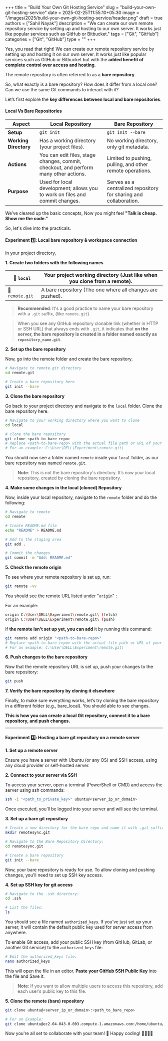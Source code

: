 +++
title = "Build Your Own Git Hosting Service"
slug = "build-your-own-git-hosting-service"
date = 2025-02-25T11:55:10+05:30
image = "/images/2025/build-your-own-git-hosting-service/header.png"
draft = true
authors = ["Sahil Nayak"]
description = "We can create our own remote repository service by setting up and hosting to our own server. It works just like popular services such as GitHub or Bitbucket."
tags = ["Git", "GitHub"]
categories = ["Git", "GitHub"]
type = ""
+++

Yes, you read that right! We can create our remote repository service by setting up and hosting it on our own server. It works just like popular services such as GitHub or Bitbucket but with the **added benefit of complete control over access and hosting**.

The remote repository is often referred to as a **bare repository**.

So, what exactly is a bare repository? How does it differ from a local one? Can we use the same Git commands to interact with it?

Let’s first explore the **key differences between local and bare repositories**.

#### Local Vs Bare Repositories

| **Aspect**            | **Local Repository**                                                                 | **Bare Repository**                                               |
| --------------------- | ------------------------------------------------------------------------------------ | ----------------------------------------------------------------- |
| **Setup**             | `git init`                                                                           | `git init --bare`                                                 |
| **Working Directory** | Has a working directory (your project files).                                        | No working directory, only git metadata.                          |
| **Actions**           | You can edit files, stage changes, commit, checkout, and perform many other actions. | Limited to pushing, pulling, and other remote operations.         |
| **Purpose**           | Used for local development; allows you to work on files and commit changes.          | Serves as a centralized repository for sharing and collaboration. |

We’ve cleared up the basic concepts, Now you might feel **"Talk is cheap. Show me the code."**

So, let's dive into the practicals.

#### Experiment 1️⃣: Local bare repository & workspace connection

In your project directory,

**1. Create two folders with the following names**

| 📂 `local`      | Your project working directory (Just like when you clone from a remote). |
| --------------- | ------------------------------------------------------------------------ |
| 📂 `remote.git` | A bare repository (The one where all changes are pushed).                |

> **Recommended**: It's a good practice to name your bare repository with a `.git` suffix, (like `remote.git`).

> When you see any GitHub repository clonable link (whether in HTTP or SSH URL) that always ends with `.git`, it indicates that **on the server, the bare repository is created in a folder named exactly as `repository_name.git`**.

**2. Set up the bare repository**

Now, go into the remote folder and create the bare repository.

```bash
# Navigate to remote.git directory
cd remote.git

# Create a bare repository here
git init --bare
```

**3. Clone the bare repository**

Go back to your project directory and navigate to the `local` folder. Clone the bare repository here.

```bash
# Navigate to your working directory where you want to clone
cd local

# clone the bare repository
git clone <path-to-bare-repo>
# Replace <path-to-bare-repo> with the actual file path or URL of your bare repository.
# For an example: C:\User\DELL\Experiment\remote.git\
```

You should now see a folder named `remote` inside your `local` folder, as our bare repository was named `remote.git`.

> **Note**: This is not the bare repository's directory. It’s now your local repository, created by cloning the bare repository.

**4. Make some changes in the local (cloned) Repository**

Now, inside your local repository, navigate to the `remote` folder and do the following:

```bash
# Navigate to remote
cd remote

# Create README.md file
echo "README" > README.md

# Add to the staging area
git add .

# Commit the changes
git commit -m "Add: README.md"
```

**5. Check the remote origin**

To see where your remote repository is set up, run:

```bash
git remote -vv
```

You should see the remote URL listed under "`origin`" :

For an example:

```bash
origin C:\User\DELL\Experiment\remote.git\ (fetch)
origin C:\User\DELL\Experiment\remote.git\ (push)
```

If **the remote isn't set up yet, you can add** it by running this command:

```bash
git remote add origin "<path-to-bare-repo>"
# Replace <path-to-bare-repo> with the actual file path or URL of your bare repository.
# For an example: C:\User\DELL\Experiment\remote.git\
```

**6. Push changes to the bare repository**

Now that the remote repository URL is set up, push your changes to the bare repository:

```bash
git push
```

**7. Verify the bare repository by cloning it elsewhere**

Finally, to make sure everything works, let’s try cloning the bare repository in a different folder (e.g., bare_local). You should able to see changes.

**This is how you can create a local Git repository, connect it to a bare repository, and push changes.**

---

#### Experiment 2️⃣: Hosting a bare git repository on a remote server

**1. Set up a remote server**

Ensure you have a server with Ubuntu (or any OS) and SSH access, using any cloud provider or self-hosted server.

**2. Connect to your server via SSH**

To access your server, open a terminal (PowerShell or CMD) and access the server using ssh commands:

```bash
ssh -i "<path_to_private_key>" ubuntu@<server_ip_or_domain>
```

Once executed, you’ll be logged into your server and will see the terminal.

**3. Set up a bare git repository**

```bash
# Create a new directory for the bare repo and name it with .git suffix
mkdir remotesync.git

# Navigate to the Bare Repository Directory:
cd remotesync.git

# Create a bare repository
git init --bare
```

Now, your bare repository is ready for use. To allow cloning and pushing changes, you'll need to set up SSH key access.

**4. Set up SSH key for git access**

```bash
# Navigate to the .ssh directory:
cd .ssh

# List the files:
ls
```

You should see a file named `authorized_keys`. If you’ve just set up your server, it will contain the default public key used for server access from anywhere.

To enable Git access, add your public SSH key (from GitHub, GitLab, or another Git service) to the `authorized_keys` file:

```bash
# Edit the authorized_keys file:
nano authorized_keys
```

This will open the file in an editor. **Paste your GitHub SSH Public Key** into the file and Save it.

> **Note**: If you want to allow multiple users to access this repository, add each user’s public key to this file.

**5. Clone the remote (bare) repository**

```bash
git clone ubuntu@<server_ip_or_domain>:<path_to_bare_repo>

# For an Example:
git clone ubuntu@ec2-04-043-0-003.compute-1.amazonaws.com:/home/ubuntu/remotesync.git
```

Now you're all set to collaborate with your team! 🚀 Happy coding! 👨‍💻👩‍💻
